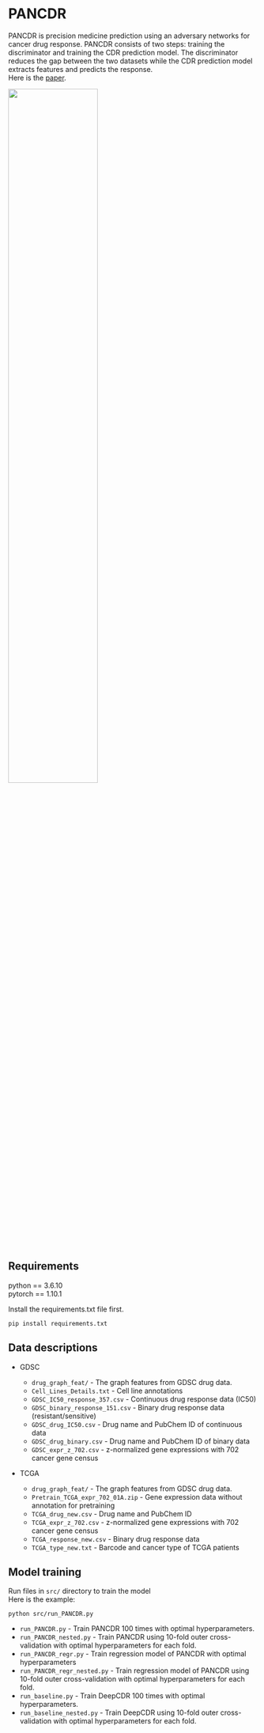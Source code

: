 # PANCDR

PANCDR is precision medicine prediction using an adversary networks for cancer drug response. PANCDR consists of two steps: training the discriminator and training the CDR prediction model. The discriminator reduces the gap between the two datasets while the CDR prediction model extracts features and predicts the response.  
Here is the [paper](http://www.pancdrpaper.com).

<img src="https://user-images.githubusercontent.com/44110710/232651050-5d768fde-7de7-47fd-bf80-685173e1bf44.png" width="60%" height="60%"/>

## Requirements

python == 3.6.10  
pytorch == 1.10.1

Install the requirements.txt file first.

    pip install requirements.txt
    

## Data descriptions

- GDSC
  - `drug_graph_feat/` - The graph features from GDSC drug data.
  - `Cell_Lines_Details.txt` - Cell line annotations
  - `GDSC_IC50_response_357.csv` - Continuous drug response data (IC50)
  - `GDSC_binary_response_151.csv` - Binary drug response data (resistant/sensitive)
  - `GDSC_drug_IC50.csv` - Drug name and PubChem ID of continuous data
  - `GDSC_drug_binary.csv` - Drug name and PubChem ID of binary data
  - `GDSC_expr_z_702.csv` - z-normalized gene expressions with 702 cancer gene census

- TCGA
  - `drug_graph_feat/` - The graph features from GDSC drug data.
  - `Pretrain_TCGA_expr_702_01A.zip` - Gene expression data without annotation for pretraining
  - `TCGA_drug_new.csv` - Drug name and PubChem ID
  - `TCGA_expr_z_702.csv` - z-normalized gene expressions with 702 cancer gene census
  - `TCGA_response_new.csv` - Binary drug response data
  - `TCGA_type_new.txt` - Barcode and cancer type of TCGA patients

## Model training
Run files in `src/` directory to train the model  
Here is the example:

    python src/run_PANCDR.py

- `run_PANCDR.py` - Train PANCDR 100 times with optimal hyperparameters.
- `run_PANCDR_nested.py` - Train PANCDR using 10-fold outer cross-validation with optimal hyperparameters for each fold.
- `run_PANCDR_regr.py` - Train regression model of PANCDR with optimal hyperparameters
- `run_PANCDR_regr_nested.py` - Train regression model of PANCDR using 10-fold outer cross-validation with optimal hyperparameters for each fold.
- `run_baseline.py` - Train DeepCDR 100 times with optimal hyperparameters.
- `run_baseline_nested.py` - Train DeepCDR using 10-fold outer cross-validation with optimal hyperparameters for each fold.
